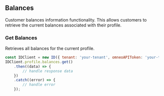 ## Balances

Customer balances information functionality.
This allows customers to retrieve the current balances associated with their profile.

### Get Balances

Retrieves all balances for the current profile.
```javascript
const IDClient = new ID({ tenant: 'your-tenant', omneoAPIToken: 'your-token', config: {} })
IDClient.profile.balances.get()
    .then((data) => {
        // handle response data
    })
    .catch((error) => {
        // handle error
    });
```